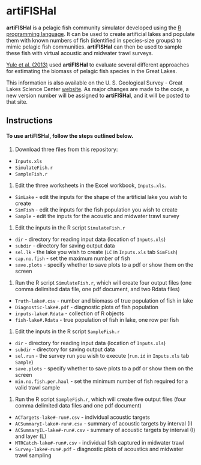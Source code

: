 artiFISHal
==========

**artiFISHal** is a pelagic fish community simulator developed using the [R programming language](http://www.r-project.org/). It can be used to create artificial lakes and populate them with known numbers of fish (identified in species-size groups) to mimic pelagic fish communities. **artiFISHal** can then be used to sample these fish with virtual acoustic and midwater trawl surveys. 

[Yule et al. (2013)](http://www.nrcresearchpress.com/doi/abs/10.1139/cjfas-2013-0072#.U1KYxPldXTQ) used **artiFISHal** to evaluate several different approaches for estimating the biomass of pelagic fish species in the Great Lakes.

This information is also available on the U. S. Geological Survey - Great Lakes Science Center [website](http://www.glsc.usgs.gov/artifishal). As major changes are made to the code, a new version number will be assigned to **artiFISHal**, and it will be posted to that site.

## Instructions 

#### To use **artiFISHal**, follow the steps outlined below.

1. Download three files from this repository:
 * `Inputs.xls`
 * `SimulateFish.r`
 * `SampleFish.r`

1. Edit the three worksheets in the Excel workbook, `Inputs.xls`.
 * `SimLake` - edit the inputs for the shape of the artificial lake you wish to create
 * `SimFish` - edit the inputs for the fish population you wish to create
 * `Sample` - edit the inputs for the acoustic and midwater trawl survey

1. Edit the inputs in the R script `SimulateFish.r`
 * `dir` - directory for reading input data (location of `Inputs.xls`)
 * `subdir` - directory for saving output data
 * `sel.lk` - the lake you wish to create (`LC` in `Inputs.xls` tab `SimFish`)
 * `cap.no.fish` - set the maximum number of fish
 * `save.plots` - specify whether to save plots to a pdf or show them on the screen

1. Run the R script `SimulateFish.r`, which will create four output files (one comma delimited data file, one pdf document, and two Rdata files)
 * `Truth-lake#.csv` - number and biomass of true population of fish in lake
 * `Diagnostic-lake#.pdf` - diagnostic plots of fish population
 * `inputs-lake#.Rdata` - collection of R objects
 * `fish-lake#.Rdata` - true population of fish in lake, one row per fish

1. Edit the inputs in the R script `SampleFish.r`
 * `dir` - directory for reading input data (location of `Inputs.xls`)
 * `subdir` - directory for saving output data
 * `sel.run` - the survey run you wish to execute (`run.id` in `Inputs.xls` tab `Sample`)
 * `save.plots` - specify whether to save plots to a pdf or show them on the screen
 * `min.no.fish.per.haul` - set the minimum number of fish required for a valid trawl sample

1. Run the R script `SampleFish.r`, which will create five output files (four comma delimited data files and one pdf document)
 * `ACTargets-lake#-run#.csv` - individual acoustic targets
 * `ACSummaryI-lake#-run#.csv` - summary of acoustic targets by interval (I)
 * `ACSummaryIL-lake#-run#.csv` - summary of acoustic targets by interval (I) and layer (L)
 * `MTRCatch-lake#-run#.csv` - individual fish captured in midwater trawl
 * `Survey-lake#-run#.pdf` - diagnostic plots of acoustics and midwater trawl sampling

